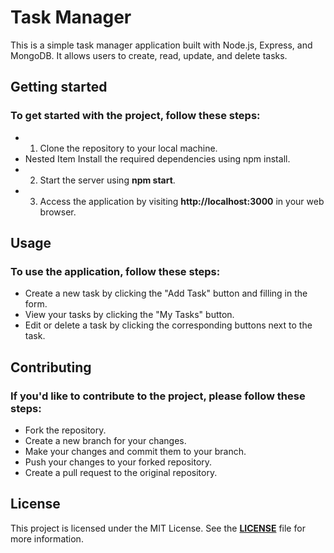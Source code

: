 # Task Manager
This is a simple task manager application built with Node.js, Express, and MongoDB. It allows users to create, read, update, and delete tasks.



## Getting started

### To get started with the project, follow these steps:

  - 1. Clone the repository to your local machine.
  - Nested Item Install the required dependencies using npm install.
  - 2. Start the server using **npm start**.
  - 3. Access the application by visiting **http://localhost:3000** in your web browser.


## Usage

### To use the application, follow these steps:

  - Create a new task by clicking the "Add Task" button and filling in the form.
  - View your tasks by clicking the "My Tasks" button.
  - Edit or delete a task by clicking the corresponding buttons next to the task.


## Contributing

### If you'd like to contribute to the project, please follow these steps:

  - Fork the repository.
  - Create a new branch for your changes.
  - Make your changes and commit them to your branch.
  - Push your changes to your forked repository.
  - Create a pull request to the original repository.


## License

This project is licensed under the MIT License. See the [**LICENSE**](https://www.mit.edu/) file for more information.


